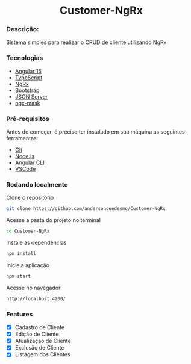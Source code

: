 <h1 align="center">Customer-NgRx</h1>

### Descrição:

Sistema simples para realizar o CRUD de cliente utilizando NgRx

### Tecnologias

- [Angular 15](https://angular.io/)
- [TypeScript](https://www.typescriptlang.org/)
- [NgRx](https://ngrx.io/)
- [Bootstrap](https://getbootstrap.com/)
- [JSON Server](https://github.com/typicode/json-server)
- [ngx-mask](https://jsdaddy.github.io/ngx-mask/)

### Pré-requisitos

Antes de começar, é preciso ter instalado em sua máquina as seguintes ferramentas:

- [Git](https://git-scm.com)
- [Node.js](https://nodejs.org/en/)
- [Angular CLI](https://angular.io/cli)
- [VSCode](https://code.visualstudio.com/)

### Rodando localmente

Clone o repositório

```bash
git clone https://github.com/andersonguedesmg/Customer-NgRx
```

Acesse a pasta do projeto no terminal

```bash
cd Customer-NgRx
```

Instale as dependências

```bash
npm install
```

Inicie a aplicação

```bash
npm start
```

Acesse no navegador

```bash
http://localhost:4200/
```

### Features

- [x] Cadastro de Cliente
- [x] Edição de Cliente
- [x] Atualização de Cliente
- [x] Exclusão de Cliente
- [x] Listagem dos Clientes
